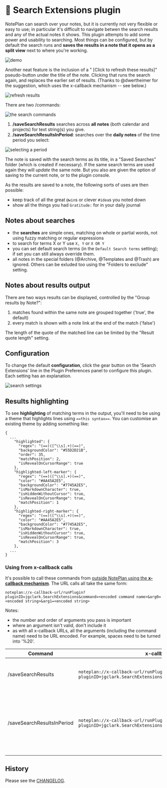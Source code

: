 # 🔎 Search Extensions plugin
NotePlan can search over your notes, but it is currently not very flexible or easy to use; in particular it's difficult to navigate betwen the search results and any of the actual notes it shows.   This plugin attempts to add some power and usability to searching.  Most things can be configured, but by default the search runs and **saves the results in a note that it opens as a split view** next to where you're working.

![demo](demo1.gif)

Another neat feature is the inclusion of a " [Click to refresh these results]" pseudo-button under the title of the note. Clicking that runs the search again, and replaces the earlier set of results. (Thanks to @dwertheimer for the suggestion, which uses the x-callback mechanism -- see below.)

![refresh results](highlight-refresh-in-search-results.png)

There are two /commands:

![the search commands](search-commands.png)

1. **/saveSearchResults** searches across **all notes** (both calendar and projects) for text string(s) you give.
2. **/saveSearchResultsInPeriod**: searches over the **daily <!--and weekly--> notes** of the time period you select:

![selecting a period](period-selection.png)

The note is saved with the search terms as its title, in a "Saved Searches" folder (which is created if necessary). If the same search terms are used again they will *update* the same note.  But you also are given the option of saving to the current note, or to the plugin console.

As the results are saved to a note, the following sorts of uses are then possible:
- keep track of all the great `@win`s or clever `#idea`s you noted down
- show all the things you had `Gratitude:` for in your daily journal

## Notes about searches
- the **searches** are simple ones, matching on whole or partial words, not using fuzzy matching or regular expressions
- to search for terms X or Y use `X, Y` or `X OR Y`
- you can set default search terms (in the `Default Search terms` setting); if set you can still always override them.
- all notes in the special folders (@Archive, @Templates and @Trash) are ignored.  Others can be exluded too using the "Folders to exclude" setting.

## Notes about results output
There are two ways results can be displayed, controlled by the "Group results by Note?":
1. matches found within the same note are grouped together ('true', the default)
2. every match is shown with a note link at the end of the match ('false')

The length of the quote of the matched line can be limited by the "Result quote length" setting.

## Configuration
To change the default **configuration**, click the gear button on the 'Search Extensions' line in the Plugin Preferences panel to configure this plugin. Each setting has an explanation.

![search settings](search-settings.png)

## Results highlighting
To see **highlighting** of matching terms in the output, you'll need to be using a theme that highlights lines using `==this syntax==`. You can customise an existing theme by adding something like:

```jsonc
{
  ...
    "highlighted": {
      "regex": "(==)([^\\s].+)(==)",
      "backgroundColor": "#55D2D21B",
      "order": 35,
      "matchPosition": 2,
      "isRevealOnCursorRange": true
    },
    "highlighted-left-marker": {
      "regex": "(==)([^\\s].+)(==)",
      "color": "#AA45A2E5",
      "backgroundColor": "#7745A2E5",
      "isMarkdownCharacter": true,
      "isHiddenWithoutCursor": true,
      "isRevealOnCursorRange": true,
      "matchPosition": 1
    },
    "highlighted-right-marker": {
      "regex": "(==)([^\\s].+)(==)",
      "color": "#AA45A2E5",
      "backgroundColor": "#7745A2E5",
      "isMarkdownCharacter": true,
      "isHiddenWithoutCursor": true,
      "isRevealOnCursorRange": true,
      "matchPosition": 3
    },
  ...
}
```

### Using from x-callback calls
It's possible to call these commands from [outside NotePlan using the **x-callback mechanism**](https://help.noteplan.co/article/49-x-callback-url-scheme#runplugin). The URL calls all take the same form:
```
noteplan://x-callback-url/runPlugin?pluginID=jgclark.SearchExtensions&command=<encoded command name>&arg0=<encoded string>&arg1=<encoded string>
```
Notes:
- the number and order of arguments you pass is important
- where an argument isn't valid, don't include it
- as with all x-callback URLs, all the arguments (including the command name) need to be URL encoded. For example, spaces need to be turned into '%20'.

| Command | x-callback start | arg0 | arg1 | arg2 |
|-----|-------------|-----|-----|-----|
| /saveSearchResults | `noteplan://x-callback-url/runPlugin?pluginID=jgclark.SearchExtensions&command=saveSearchResults&` | search term(s) (separated by commas) |  |  |
| /saveSearchResultsInPeriod | `noteplan://x-callback-url/runPlugin?pluginID=jgclark.SearchExtensions&command=saveSearchResultsInPeriod&` | search term(s) (separated by commas) | start date to search over (YYYYMMDD or YYYY-MM-DD format). If not given, then defaults to 3 months ago. | end date to search over (YYYYMMDD or YYYY-MM-DD format). If not given, then defaults to today. |

## History
Please see the [CHANGELOG](CHANGELOG.md).

